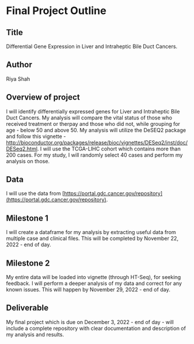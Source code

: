 # Final Project Outline

## Title
Differential Gene Expression in Liver and Intraheptic Bile Duct Cancers. 

## Author
Riya Shah

## Overview of project
I will identify differentially expressed genes for Liver and Intraheptic Bile Duct Cancers. My analysis will compare the vital status of those who received treatment or therpay and those who did not, while grouping for age - below 50 and above 50. 
My analysis will utilize the DeSEQ2 package and follow this vignette - http://bioconductor.org/packages/release/bioc/vignettes/DESeq2/inst/doc/DESeq2.html. I will use the TCGA-LIHC cohort which contains more than 200 cases. For my study, I will randomly select 40 cases and perform my analysis on those. 

## Data
I will use the data from [https://portal.gdc.cancer.gov/repository](https://portal.gdc.cancer.gov/repository). 

## Milestone 1
I will create a dataframe for my analysis by extracting useful data from multiple case and clinical files. This will be completed by November 22, 2022 - end of day. 

## Milestone 2
My entire data will be loaded into vignette (through HT-Seq), for seeking feedback. I will perform a deeper analysis of my data and correct for any known issues. This will happen by November 29, 2022 - end of day.

## Deliverable
My final project which is due on December 3, 2022 - end of day - will include a complete repository with clear documentation and description of my analysis and results.
